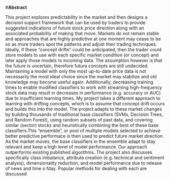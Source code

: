 #**Abstract** 

This project explores predictability in the market and then designs a decision support framework that can be used by traders 
to provide suggested indications of future stock price direction along with an associated probability of making that move.
Markets do not remain stable and approaches that are highly predictive at one moment may cease to be so as more traders 
spot the patterns and adjust their trading techniques. Ideally, if these “concept drifts” could be anticipated, then the trader
could store models to use with each specific market condition (or concept) and later apply those models to incoming data. 
The assumption however is that the future is uncertain, therefore future concepts are still undecided.
Maintaining a model with only the most up-to-date price data is not necessarily the most ideal choice since the market may stabilize and old knowledge may become useful again. Additionally, decreasing training times to enable modified classifiers to work with streaming high-frequency stock data may result in decreases in performance (e.g. accuracy or AUC) due to insufficient learning times. 
My project takes a different approach to learning with drifting concepts, which is to assume that concept drift occurs and builds this into the model. The project adapts to these market changes by building thousands of traditional base classifiers (SVMs, Decision Trees, and  Random Forest), using random subsets of past data, and covering similar (sector) stocks and heuristically combining the best of these base classifiers.This “ensemble”, or pool of multiple models selected to achieve better predictive performace is then used to predict future market direction. As the market moves, the base classifiers in the ensemble adapt to stay relevant and keep a high level of model
performance. Our approach outperforms existing published algorithms.
The project also discusses specifically class imbalance, attribute creation (e.g. technical and sentiment analysis),
dimensionality reduction, and model performance due to release of news and time o fday. Popular methods for dealing with each are discussed

